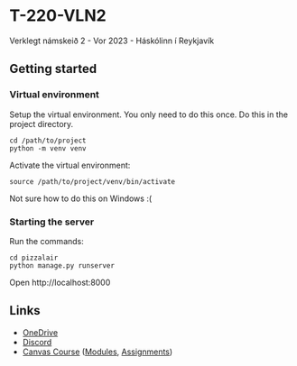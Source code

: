 # T-220-VLN2
Verklegt námskeið 2 - Vor 2023 - Háskólinn í Reykjavík

## Getting started
### Virtual environment 
Setup the virtual environment. You only need to do this once. Do this in the project directory.
```
cd /path/to/project
python -m venv venv
```
Activate the virtual environment:
```
source /path/to/project/venv/bin/activate
```
Not sure how to do this on Windows :(
### Starting the server
Run the commands:
```
cd pizzalair
python manage.py runserver
```

Open http://localhost:8000



## Links
* [OneDrive](https://reykjavikuniversity-my.sharepoint.com/:f:/r/personal/bjarkit22_ru_is/Documents/T-220-VLN2?csf=1&web=1&e=mCPupA)
* [Discord](https://discord.com/channels/1099577819748638780/1099587766150508687)
* [Canvas Course](https://reykjavik.instructure.com/courses/6838) ([Modules](https://reykjavik.instructure.com/courses/6838/modules), [Assignments](https://reykjavik.instructure.com/courses/6838/assignments))

